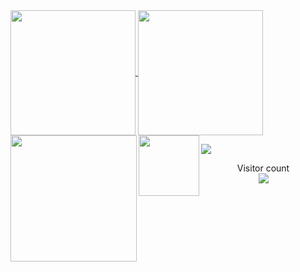 <a href="#">
  <img height=200 align="center" src="https://my-stats-43gk.vercel.app/api?username=js9726&show_icons=true&theme=radical&hide=contribs,issues&show=discussions_answered&rank_icon=github&include_all_commits=true&card_width=150" />
</a>
<a href="#">
  <img height=200 align="center" src="https://my-stats-43gk.vercel.app/api/top-langs/?username=js9726&hide=html,scss,css&langs_count=3&layout=compact&theme=radical&card_width=150" />
</a>

<img align="left" height=202 src="https://github-readme-streak-stats-git-main-davids-projects-ad77adcc.vercel.app/?user=js9726&theme=radical"/>
<img align="left" height=97 src="https://github-profile-trophy.vercel.app/?username=js9726&theme=radical&no-frame=true&title=Stars,Followers,Commits&column=-1"/>



<a href=#><img src="contributions.svg"></a>

<p align="center">
  Visitor count<br>
  <img src="https://profile-counter.glitch.me/_js9726/count.svg" />
</p>
